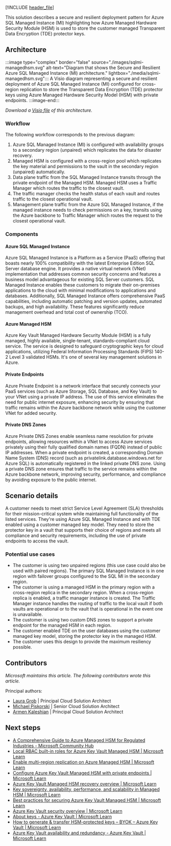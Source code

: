 [!INCLUDE [header_file](../../../includes/sol-idea-header.md)]

This solution describes a secure and resilient deployment pattern for Azure SQL Managed Instance (MI) highlighting how Azure Managed Hardware Security Module (HSM) is used to store the customer managed Transparent Data Encryption (TDE) protector keys.

## Architecture

:::image type="complex" border="false" source="./images/sqlmi-managedhsm.svg" alt-text="Diagram that shows the Secure and Resilient Azure SQL Managed Instance (MI) architecture." lightbox="./media/sqlmi-managedhsm.svg":::
   A Visio diagram representing a secure and resilient deployment of Azure SQL Managed Instance (MI) configured for cross-region replication to store the Transparent Data Encryption (TDE) protector keys using Azure Managed Hardware Security Model (HSM) with private endpoints.
:::image-end:::

*Download a [Visio file](https://arch-center.azureedge.net/sqlmanagedmi-managedhsm.vsdx) of this architecture.*

### Workflow

The following workflow corresponds to the previous diagram:

1. Azure SQL Managed Instance (MI) is configured with availability groups to a secondary region (unpaired) which replicates the data for disaster recovery.
2. Managed HSM is configured with a cross-region pool which replicates the key material and permissions to the vault in the secondary region (unpaired) automatically.
3. Data plane traffic from the SQL Managed Instance transits through the private endpoint of the Managed HSM. Managed HSM uses a Traffic Manager which routes the traffic to the closest vault.
4. The traffic manager checks the health status of each vault and routes traffic to the closest operational vault.
5. Management plane traffic from the Azure SQL Managed Instance, if the managed instance needs to check permissions on a key, transits using the Azure backbone to Traffic Manager which routes the request to the closest operational vault.

### Components

#### Azure SQL Managed Instance

Azure SQL Managed Instance is a Platform as a Service (PaaS) offering that boasts nearly 100% compatibility with the latest Enterprise Edition SQL Server database engine. It provides a native virtual network (VNet) implementation that addresses common security concerns and features a business model advantageous for existing SQL Server customers. SQL Managed Instance enables these customers to migrate their on-premises applications to the cloud with minimal modifications to applications and databases. Additionally, SQL Managed Instance offers comprehensive PaaS capabilities, including automatic patching and version updates, automated backups, and high availability. These features significantly reduce management overhead and total cost of ownership (TCO).

#### Azure Managed HSM

Azure Key Vault Managed Hardware Security Module (HSM) is a fully managed, highly available, single-tenant, standards-compliant cloud service. The service is designed to safeguard cryptographic keys for cloud applications, utilizing Federal Information Processing Standards (FIPS) 140-2 Level 3 validated HSMs. It's one of several key management solutions in Azure.

#### Private Endpoints

Azure Private Endpoint is a network interface that securely connects your PaaS services (such as Azure Storage, SQL Database, and Key Vault) to your VNet using a private IP address. The use of this service eliminates the need for public internet exposure, enhancing security by ensuring that traffic remains within the Azure backbone network while using the customer VNet for added security.

#### Private DNS Zones

Azure Private DNS Zones enable seamless name resolution for private endpoints, allowing resources within a VNet to access Azure services privately using their fully qualified domain names (FQDN) instead of public IP addresses. When a private endpoint is created, a corresponding Domain Name System (DNS) record (such as privatelink.database.windows.net for Azure SQL) is automatically registered in the linked private DNS zone. Using a private DNS zone ensures that traffic to the service remains within the Azure backbone network, improving security, performance, and compliance by avoiding exposure to the public internet.

## Scenario details

A customer needs to meet strict Service Level Agreement (SLA) thresholds for their mission-critical system while maintaining full functionality of the listed services. They're using Azure SQL Managed Instance and with TDE enabled using a customer managed key model. They need to store the protector key in a vault that supports their choice of regions and meets all compliance and security requirements, including the use of private endpoints to access the vault.

### Potential use cases

- The customer is using two unpaired regions (this use case could also be used with paired regions). The primary SQL Managed Instance is in one region with failover groups configured to the SQL MI in the secondary region.
- The customer is using a managed HSM in the primary region with a cross-region replica in the secondary region. When a cross-region replica is enabled, a traffic manager instance is created. The Traffic Manager instance handles the routing of traffic to the local vault if both vaults are operational or to the vault that is operational in the event one is unavailable.
- The customer is using two custom DNS zones to support a private endpoint for the managed HSM in each region.
- The customer enabled TDE on the user databases using the customer managed key model, storing the protector key in the managed HSM.
- The customer uses this design to provide the maximum resiliency possible.

## Contributors

*Microsoft maintains this article. The following contributors wrote this article.*

Principal authors:

- [Laura Grob](https://www.linkedin.com/in/laura-grob/) | Principal Cloud Solution Architect
- [Michael Piskorski](https://www.linkedin.com/in/mike-piskorski-1451272/) | Senior Cloud Solution Architect
- [Armen Kaleshian](https://www.linkedin.com/in/akaleshian/) | Principal Cloud Solution Architect

## Next steps

- [A Comprehensive Guide to Azure Managed HSM for Regulated Industries - Microsoft Community Hub](https://techcommunity.microsoft.com/t5/azure-infrastructure-blog/a-comprehensive-guide-to-azure-managed-hsm-for-regulated/ba-p/4100749)
- [Local RBAC built-in roles for Azure Key Vault Managed HSM | Microsoft Learn](/azure/key-vault/managed-hsm/built-in-roles)
- [Enable multi-region replication on Azure Managed HSM | Microsoft Learn](/azure/key-vault/managed-hsm/multi-region-replication)
- [Configure Azure Key Vault Managed HSM with private endpoints | Microsoft Learn](/azure/key-vault/managed-hsm/private-link)
- [Azure Key Vault Managed HSM recovery overview | Microsoft Learn](/azure/key-vault/managed-hsm/recovery?tabs=azure-cli)
- [Key sovereignty, availability, performance, and scalability in Managed HSM | Microsoft Learn](/azure/key-vault/managed-hsm/managed-hsm-technical-details)
- [Best practices for securing Azure Key Vault Managed HSM | Microsoft Learn](/azure/key-vault/managed-hsm/best-practices)
- [Azure Key Vault security overview | Microsoft Learn](/azure/key-vault/general/security-features)
- [About keys - Azure Key Vault | Microsoft Learn](/azure/key-vault/keys/about-keys)
- [How to generate & transfer HSM-protected keys – BYOK – Azure Key Vault | Microsoft Learn](/azure/key-vault/keys/hsm-protected-keys-byok?tabs=azure-cli)
- [Azure Key Vault availability and redundancy - Azure Key Vault | Microsoft Learn](/azure/key-vault/general/disaster-recovery-guidance)
